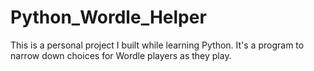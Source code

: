 # Python_Wordle_Helper
This is a personal project I built while learning Python. It's a program to narrow down choices for Wordle players as they play.
